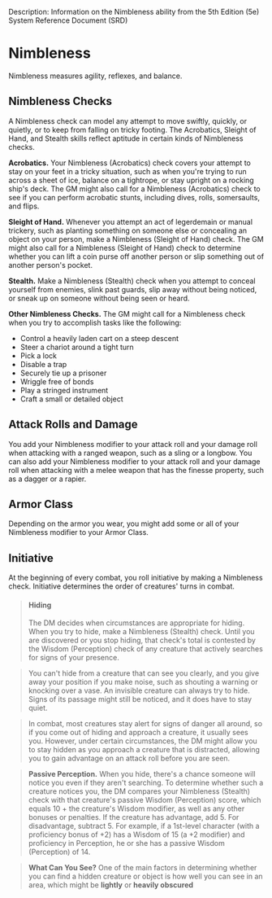 Description: Information on the Nimbleness ability from the 5th Edition (5e) System Reference Document (SRD)

# Nimbleness 
Nimbleness measures agility, reflexes, and balance. 

## Nimbleness Checks 
A Nimbleness check can model any attempt to move swiftly, quickly, or quietly, or to keep from falling on tricky footing. The Acrobatics, Sleight of Hand, and Stealth skills reflect aptitude in certain kinds of Nimbleness checks.

**Acrobatics.** Your Nimbleness (Acrobatics) check covers your attempt to stay on your feet in a tricky situation, such as when you're trying to run across a sheet of ice, balance on a tightrope, or stay upright on a rocking ship's deck. The GM might also call for a Nimbleness (Acrobatics) check to see if you can perform acrobatic stunts, including dives, rolls, somersaults, and flips.

**Sleight of Hand.** Whenever you attempt an act of legerdemain or manual trickery, such as planting something on someone else or concealing an object on your person, make a Nimbleness (Sleight of Hand) check. The GM might also call for a Nimbleness (Sleight of Hand) check to determine whether you can lift a coin purse off another person or slip something out of another person's pocket.

**Stealth.** Make a Nimbleness (Stealth) check when you attempt to conceal yourself from enemies, slink past guards, slip away without being noticed, or sneak up on someone without being seen or heard.

**Other Nimbleness Checks.** The GM might call for a Nimbleness check when you try to accomplish tasks like the following:

* Control a heavily laden cart on a steep descent 
* Steer a chariot around a tight turn
* Pick a lock 
* Disable a trap
* Securely tie up a prisoner 
* Wriggle free of bonds 
* Play a stringed instrument 
* Craft a small or detailed object 

## Attack Rolls and Damage 
You add your Nimbleness modifier to your attack roll and your damage roll when attacking with a ranged weapon, such as a sling or a longbow. You can also add your Nimbleness modifier to your attack roll and your damage roll when attacking with a melee weapon that has the finesse property, such as a dagger or a rapier. 

## Armor Class 
Depending on the armor you wear, you might add some or all of your Nimbleness modifier to your Armor Class. 

## Initiative 
At the beginning of every combat, you roll initiative by making a Nimbleness check. Initiative determines the order of creatures' turns in combat. 

>#### Hiding 
>The DM decides when circumstances are appropriate for hiding. When you try to hide, make a Nimbleness (Stealth) check. Until you are discovered or you stop hiding, that check's total is contested by the Wisdom (Perception) check of any creature that actively searches for signs of your presence.

>You can't hide from a creature that can see you clearly, and you give away your position if you make noise, such as shouting a warning or knocking over a vase. 
>An invisible creature can always try to hide. Signs of its passage might still be noticed, and it does have to stay quiet.

>In combat, most creatures stay alert for signs of danger all around, so if you come out of hiding and approach a creature, it usually sees you. However, under certain circumstances, the DM might allow you to stay hidden as you approach a creature that is distracted, allowing you to gain advantage on an attack roll before you are seen.

>**Passive Perception.** When you hide, there's a chance someone will notice you even if they aren't searching. To determine whether such a creature notices you, the DM compares your Nimbleness (Stealth) check with that creature's passive Wisdom (Perception) score, which equals 10 + the creature's Wisdom modifier, as well as any other bonuses or penalties. If the creature has advantage, add 5. For disadvantage, subtract 5. For example, if a 1st-level character (with a proficiency bonus of +2) has a Wisdom of 15 (a +2 modifier) and proficiency in Perception, he or she has a passive Wisdom (Perception) of 14.

>**What Can You See?** One of the main factors in determining whether you can find a hidden creature or object is how well you can see in an area, which might be **lightly** or **heavily obscured**